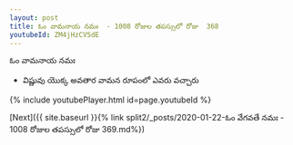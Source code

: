 ```yaml
---
layout: post
title: ఓం వామనాయ నమః  - 1008 రోజుల తపస్సులో రోజు  368
youtubeId: ZM4jHzCV5dE
---
```

 
 
 ఓం వామనాయ నమః  
 
 -  విష్ణువు యొక్క అవతార వామన రూపంలో ఎవరు వచ్చారు 
 
  
 
  
 
 
 
 
 
 


{% include youtubePlayer.html id=page.youtubeId %}
 
[Next]({{ site.baseurl }}{% link  split2/_posts/2020-01-22-ఓం వేగవతే నమః  - 1008 రోజుల తపస్సులో రోజు  369.md%})
 
